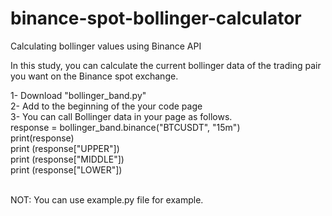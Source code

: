 # binance-spot-bollinger-calculator
Calculating bollinger values using Binance API

In this study, you can calculate the current bollinger data of the trading pair you want on the Binance spot exchange.

1- Download "bollinger_band.py"
</br>
2- Add <import bollinger_band> to the beginning of the your code page
</br>
3- You can call Bollinger data in your page as follows.
</br>
      response = bollinger_band.binance("BTCUSDT", "15m")
      </br>
      print(response)
      </br>
      print (response["UPPER"])
      </br>
      print (response["MIDDLE"])
      </br>
      print (response["LOWER"])
      </br>
      </br>

NOT: You can use example.py file for example.
